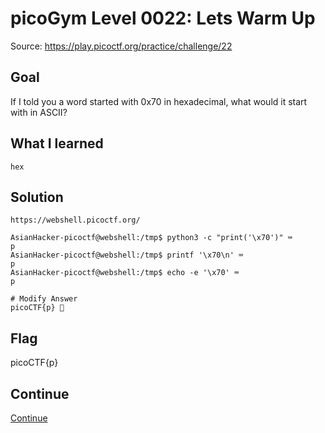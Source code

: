 # picoGym Level 0022: Lets Warm Up
Source: https://play.picoctf.org/practice/challenge/22

## Goal
If I told you a word started with 0x70 in hexadecimal, what would it start with in ASCII?

## What I learned
```
hex
```

## Solution
```
https://webshell.picoctf.org/

AsianHacker-picoctf@webshell:/tmp$ python3 -c "print('\x70')" ⌨️
p
AsianHacker-picoctf@webshell:/tmp$ printf '\x70\n' ⌨️
p
AsianHacker-picoctf@webshell:/tmp$ echo -e '\x70' ⌨️
p

# Modify Answer
picoCTF{p} 🔐
```

## Flag
picoCTF{p}

## Continue
[Continue](./picoGym0058.md)